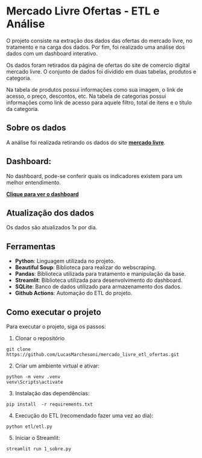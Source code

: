 # Mercado Livre Ofertas - ETL e Análise

O projeto consiste na extração dos dados das ofertas do mercado livre, no tratamento e na carga dos dados. Por fim, foi realizado uma análise dos dados com um dashboard interativo.

Os dados foram retirados da página de ofertas do site de comercio digital mercado livre. O conjunto de dados foi dividido em duas tabelas, produtos e categoria.

Na tabela de produtos possui informações como sua imagem, o link de acesso, o preço, descontos, etc. Na tabela de categorias possui informações como link de acesso para aquele filtro, total de itens e o título da categoria.

## Sobre os dados

A análise foi realizada retirando os dados do site **[mercado livre]("https://www.mercadolivre.com.br/ofertas?container_id=MLB779362-1)**.

## Dashboard:

No dashboard, pode-se conferir quais os indicadores existem para um melhor entendimento.

**[Clique para ver o dashboard](https://mercadolivreetlofertas.streamlit.app/)**

## Atualização dos dados

Os dados são atualizados 1x por dia.

## Ferramentas

- **Python**: Linguagem utilizada no projeto.
- **Beautiful Soup**: Biblioteca para realizar do webscraping.
- **Pandas**: Biblioteca utilizada para tratamento e manipulação da base.
- **Streamlit**: Biblioteca utilizada para desenvolvimento do dashboard.
- **SQLite**: Banco de dados utilizado para armazenamento dos dados.
- **Github Actions**: Automação do ETL do projeto.

## Como executar o projeto

Para executar o projeto, siga os passos:

1. Clonar o repositório

```
git clone https://github.com/LucasMarchesoni/mercado_livre_etl_ofertas.git
```

2. Criar um ambiente virtual e ativar:

```
python -m venv .venv
venv\Scripts\activate
```

3. Instalação das dependências:

```
pip install  -r requirements.txt
```

4. Execução do ETL (recomendado fazer uma vez ao dia):

```
python etl/etl.py
```

5. Iniciar o Streamlit:

```
streamlit run 1_sobre.py
```
